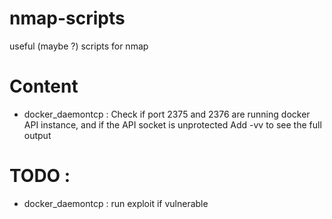 # nmap-scripts
useful (maybe ?) scripts for nmap

# Content
- docker_daemontcp : Check if port 2375 and 2376 are running docker API instance, and if the API socket is unprotected
  Add -vv to see the full output
# TODO : 
- docker_daemontcp : run exploit if vulnerable
